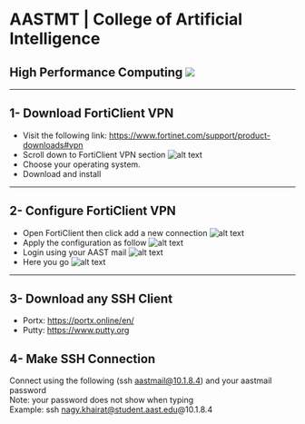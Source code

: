 # AASTMT | College of Artificial Intelligence
## High Performance Computing ![](https://img.shields.io/badge/Semester-Fall--2024-red)
---
## 1- Download FortiClient VPN
- Visit the following link: https://www.fortinet.com/support/product-downloads#vpn
- Scroll down to FortiClient VPN section
![alt text](https://github.com/nagyaly/hpc/blob/fall-24/connect/0.png?raw=true)
- Choose your operating system.
- Download and install
---
## 2- Configure FortiClient VPN
- Open FortiClient then click add a new connection
![alt text](https://github.com/nagyaly/hpc/blob/fall-24/connect/1.png?raw=true)
- Apply the configuration as follow
![alt text](https://github.com/nagyaly/hpc/blob/fall-24/connect/2.png?raw=true)
- Login using your AAST mail
![alt text](https://github.com/nagyaly/hpc/blob/fall-24/connect/3.png?raw=true)
- Here you go
![alt text](https://github.com/nagyaly/hpc/blob/fall-24/connect/4.png?raw=true)
---
## 3- Download any SSH Client
- Portx: https://portx.online/en/
- Putty: https://www.putty.org
## 4- Make SSH Connection
Connect using the following (ssh aastmail@10.1.8.4) and your aastmail password \
Note: your password does not show when typing \
Example: ssh nagy.khairat@student.aast.edu@10.1.8.4
